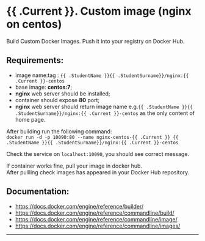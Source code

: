 # {{ .Current }}. Custom image (nginx on centos)

Build Custom Docker Images. Push it into your registry on Docker Hub.


## Requirements:
- image name:tag : `{{ .StudentName }}{{ .StudentSurname}}/nginx:{{ .Current }}-centos`
- base image: **centos:7**;
- **nginx** web server should be installed;
- container should expose **80** port;
- **nginx** web server should return image name e.g.`{{ .StudentName }}{{ .StudentSurname}}/nginx:{{ .Current }}-centos` as the only content of home page.  

  
After building run the following command:<br>
`docker run -d -p 10090:80 --name nginx-centos-{{ .Current }} {{ .StudentName }}{{ .StudentSurname}}/nginx:{{ .Current }}-centos`<br>

Check the service on `localhost:10090`, you should see correct message. 
  
If container works fine, pull your image in docker hub.  
After pullling check images has appeared in your Docker Hub repository.   
  
## Documentation:
- https://docs.docker.com/engine/reference/builder/
- https://docs.docker.com/engine/reference/commandline/build/
- https://docs.docker.com/engine/reference/commandline/image/
- https://docs.docker.com/engine/reference/commandline/images/


---